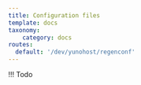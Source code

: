 ```yaml
---
title: Configuration files
template: docs
taxonomy:
    category: docs
routes:
  default: '/dev/yunohost/regenconf'
---
```


!!! Todo
